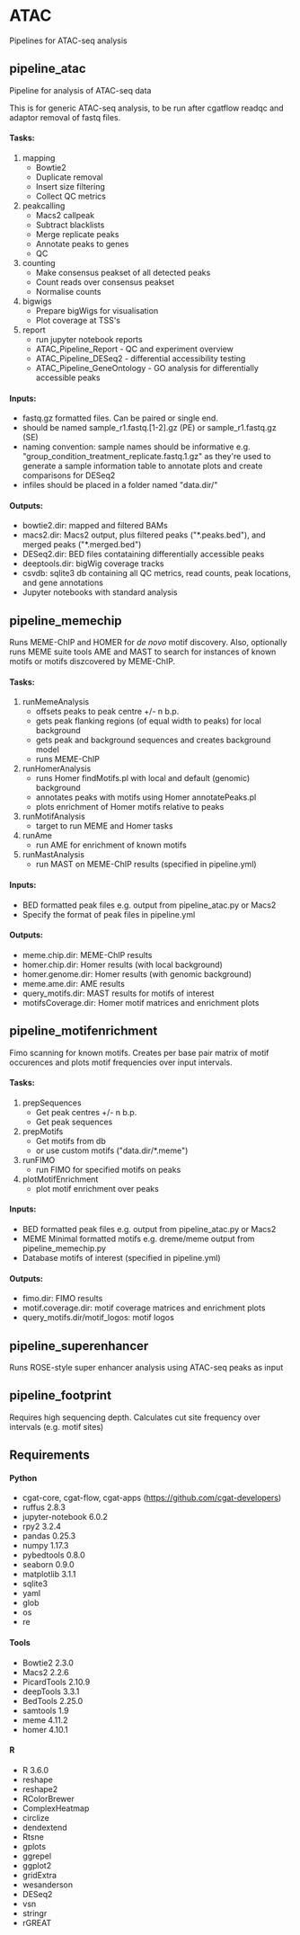 # ATAC
Pipelines for ATAC-seq analysis

## pipeline_atac
Pipeline for analysis of ATAC-seq data

This is for generic ATAC-seq analysis, to be run after cgatflow readqc and adaptor removal of fastq files.

#### Tasks:
1) mapping
    - Bowtie2
    - Duplicate removal
    - Insert size filtering
    - Collect QC metrics
2) peakcalling
    - Macs2 callpeak
    - Subtract blacklists
    - Merge replicate peaks
    - Annotate peaks to genes
    - QC
3) counting
    - Make consensus peakset of all detected peaks
    - Count reads over consensus peakset
    - Normalise counts
4) bigwigs
    - Prepare bigWigs for visualisation
    - Plot coverage at TSS's
5) report
    - run jupyter notebook reports
    - ATAC_Pipeline_Report - QC and experiment overview
    - ATAC_Pipeline_DESeq2 - differential accessibility testing
    - ATAC_Pipeline_GeneOntology - GO analysis for differentially accessible peaks
   
#### Inputs:
* fastq.gz formatted files. Can be paired or single end.
* should be named sample_r1.fastq.[1-2].gz (PE) or sample_r1.fastq.gz (SE)
* naming convention: sample names should be informative e.g. "group_condition_treatment_replicate.fastq.1.gz" as they're used to generate a sample information table to annotate plots and create comparisons for DESeq2
* infiles should be placed in a folder named "data.dir/"
    
#### Outputs:
* bowtie2.dir: mapped and filtered BAMs
* macs2.dir: Macs2 output, plus filtered peaks ("\*.peaks.bed"), and merged peaks ("\*.merged.bed")
* DESeq2.dir: BED files contataining differentially accessible peaks
* deeptools.dir: bigWig coverage tracks
* csvdb: sqlite3 db containing all QC metrics, read counts, peak locations, and gene annotations
* Jupyter notebooks with standard analysis


## pipeline_memechip
Runs MEME-ChIP and HOMER for *de novo* motif discovery. Also, optionally runs MEME suite tools AME and MAST to search for instances of known motifs or motifs diszcovered by MEME-ChIP.

#### Tasks:
1) runMemeAnalysis
    - offsets peaks to peak centre +/- n b.p. 
    - gets peak flanking regions (of equal width to peaks) for local background
    - gets peak and background sequences and creates background model
    - runs MEME-ChIP
2) runHomerAnalysis
    - runs Homer findMotifs.pl with local and default (genomic) background
    - annotates peaks with motifs using Homer annotatePeaks.pl
    - plots enrichment of Homer motifs relative to peaks
3) runMotifAnalysis
    - target to run MEME and Homer tasks
4) runAme
    - run AME for enrichment of known motifs
5) runMastAnalysis
    - run MAST on MEME-ChIP results (specified in pipeline.yml)
    
#### Inputs:
* BED formatted peak files e.g. output from pipeline_atac.py or Macs2
* Specify the format of peak files in pipeline.yml

#### Outputs:
* meme.chip.dir: MEME-ChIP results
* homer.chip.dir: Homer results (with local background)
* homer.genome.dir: Homer results (with genomic background)
* meme.ame.dir: AME results
* query_motifs.dir: MAST results for motifs of interest
* motifsCoverage.dir: Homer motif matrices and enrichment plots


## pipeline_motifenrichment
Fimo scanning for known motifs. Creates per base pair matrix of motif occurences and plots motif frequencies over input intervals. 

#### Tasks:
1) prepSequences
    - Get peak centres +/- n b.p.
    - Get peak sequences
2) prepMotifs
    - Get motifs from db
    - or use custom motifs ("data.dir/\*.meme")
3) runFIMO
    - run FIMO for specified motifs on peaks 
4) plotMotifEnrichment
    - plot motif enrichment over peaks

#### Inputs:
* BED formatted peak files e.g. output from pipeline_atac.py or Macs2
* MEME Minimal formatted motifs e.g. dreme/meme output from pipeline_memechip.py
* Database motifs of interest (specified in pipeline.yml)
    
#### Outputs:
* fimo.dir: FIMO results
* motif.coverage.dir: motif coverage matrices and enrichment plots
* query_motifs.dir/motif_logos: motif logos
   
    
## pipeline_superenhancer
Runs ROSE-style super enhancer analysis using ATAC-seq peaks as input

## pipeline_footprint
Requires high sequencing depth. Calculates cut site frequency over intervals (e.g. motif sites)


## Requirements

#### Python
* cgat-core, cgat-flow, cgat-apps (https://github.com/cgat-developers)
* ruffus 2.8.3
* jupyter-notebook 6.0.2
* rpy2 3.2.4
* pandas 0.25.3
* numpy 1.17.3
* pybedtools 0.8.0
* seaborn 0.9.0
* matplotlib 3.1.1
* sqlite3
* yaml
* glob
* os
* re

#### Tools
* Bowtie2 2.3.0
* Macs2 2.2.6
* PicardTools 2.10.9
* deepTools 3.3.1
* BedTools 2.25.0
* samtools 1.9
* meme 4.11.2
* homer 4.10.1

#### R
* R 3.6.0
* reshape
* reshape2
* RColorBrewer
* ComplexHeatmap
* circlize
* dendextend
* Rtsne
* gplots
* ggrepel
* ggplot2
* gridExtra
* wesanderson
* DESeq2
* vsn
* stringr
* rGREAT


